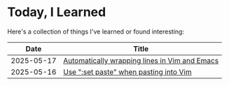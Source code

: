 # Today, I Learned
Here's a collection of things I've learned or found interesting:

| Date | Title |
|---|---|
| 2025-05-17 | [Automatically wrapping lines in Vim and Emacs](https://jaredkrinke.github.io/til/wrap-lines-vim-emacs.md.html) |
| 2025-05-16 | [Use ":set paste" when pasting into Vim](https://jaredkrinke.github.io/til/vim-paste-mode.html) |
